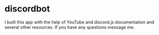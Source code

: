 # discordbot
I built this app with the help of YouTube and discord.js documentation and
several other resources. If you have any questions message me.
